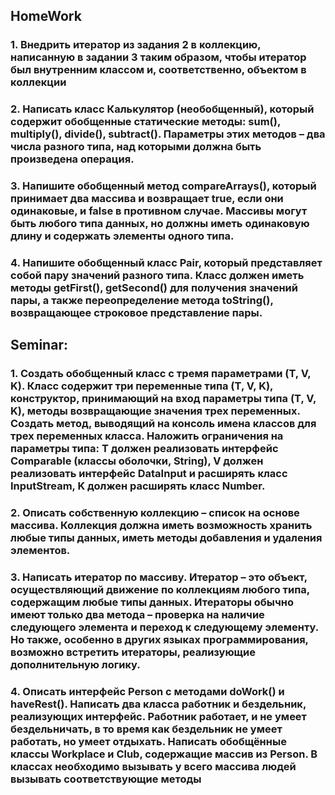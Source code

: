 ## HomeWork
### 1. Внедрить итератор из задания 2 в коллекцию, написанную в задании 3 таким образом, чтобы итератор был внутренним классом и, соответственно, объектом в коллекции <br>

### 2. Написать класс Калькулятор (необобщенный), который содержит обобщенные статические методы: sum(), multiply(), divide(), subtract(). Параметры этих методов – два числа разного типа, над которыми должна быть произведена операция. <br>

### 3. Напишите обобщенный метод compareArrays(), который принимает два массива и возвращает true, если они одинаковые, и false в противном случае. Массивы могут быть любого типа данных, но должны иметь одинаковую длину и содержать элементы одного типа. <br>

### 4. Напишите обобщенный класс Pair, который представляет собой пару значений разного типа. Класс должен иметь методы getFirst(), getSecond() для получения значений пары, а также переопределение метода toString(), возвращающее строковое представление пары. <br>

## Seminar:
### 1. Создать обобщенный класс с тремя параметрами (T, V, K). Класс содержит три переменные типа (T, V, K), конструктор, принимающий на вход параметры типа (T, V, K), методы возвращающие значения трех переменных. Создать метод, выводящий на консоль имена классов для трех переменных класса.  Наложить ограничения на параметры типа: T должен реализовать интерфейс Comparable (классы оболочки, String),  V должен реализовать интерфейс DataInput и расширять класс InputStream, K должен расширять класс Number. <br>

### 2. Описать собственную коллекцию – список на основе массива. Коллекция должна иметь возможность хранить любые типы данных, иметь методы добавления и удаления элементов. <br>

### 3. Написать итератор по массиву. Итератор – это объект, осуществляющий движение по коллекциям любого типа, содержащим любые типы данных. Итераторы обычно имеют только два метода – проверка на наличие следующего элемента и переход к следующему элементу. Но также, особенно в других языках программирования, возможно встретить итераторы, реализующие дополнительную логику.

### 4. Описать интерфейс Person с методами doWork() и haveRest(). Написать два класса работник и бездельник, реализующих интерфейс. Работник работает, и не умеет бездельничать, в то время как бездельник не умеет работать, но умеет отдыхать. Написать обобщённые классы Workplace и Club, содержащие массив из Person. В классах необходимо вызывать у всего массива людей вызывать соответствующие методы

